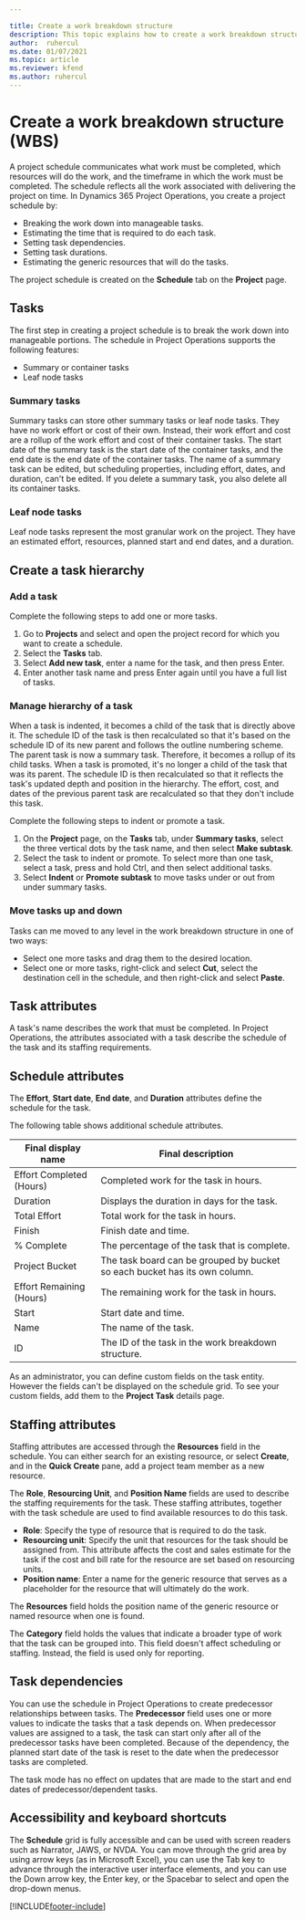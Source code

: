 ```yaml
--- 

title: Create a work breakdown structure 
description: This topic explains how to create a work breakdown structure (WBS) inclusive of the basic controls in the new scheduling interface.
author:  ruhercul
ms.date: 01/07/2021  
ms.topic: article 
ms.reviewer: kfend 
ms.author: ruhercul
--- 
```


# Create a work breakdown structure (WBS)

A project schedule communicates what work must be completed, which resources will do the work, and the timeframe in which the work must be completed. The schedule reflects all the work associated with delivering the project on time. In Dynamics 365 Project Operations, you create a project schedule by:

  - Breaking the work down into manageable tasks.
  - Estimating the time that is required to do each task.
  - Setting task dependencies.
  - Setting task durations.
  - Estimating the generic resources that will do the tasks. 

The project schedule is created on the **Schedule** tab on the **Project** page.

## Tasks

The first step in creating a project schedule is to break the work down into manageable portions. The schedule in Project Operations supports the following features:

- Summary or container tasks
- Leaf node tasks

### Summary tasks

Summary tasks can store other summary tasks or leaf node tasks. They have no work effort or cost of their own. Instead, their work effort and cost are a rollup of the work effort and cost of their container tasks. The start date of the summary task is the start date of the container tasks, and the end date is the end date of the container tasks. The name of a summary task can be edited, but scheduling properties, including effort, dates, and duration, can't be edited. If you delete a summary task, you also delete all its container tasks.

### Leaf node tasks

Leaf node tasks represent the most granular work on the project. They have an estimated effort, resources, planned start and end dates, and a duration.

## Create a task hierarchy

### Add a task

Complete the following steps to add one or more tasks.

1. Go to **Projects** and select and open the project record for which you want to create a schedule. 
2. Select the **Tasks** tab. 
3. Select **Add new task**, enter a name for the task, and then press Enter.
2. Enter another task name and press Enter again until you have a full list of tasks.

### Manage hierarchy of a task

When a task is indented, it becomes a child of the task that is directly above it. The schedule ID of the task is then recalculated so that it's based on the schedule ID of its new parent and follows the outline numbering scheme. The parent task is now a summary task. Therefore, it becomes a rollup of its child tasks. When a task is promoted, it's no longer a child of the task that was its parent. The schedule ID is then recalculated so that it reflects the task's updated depth and position in the hierarchy. The effort, cost, and dates of the previous parent task are recalculated so that they don't include this task.

Complete the following steps to indent or promote a task.

1. On the **Project** page, on the **Tasks** tab, under **Summary tasks**, select the three vertical dots by the task name, and then select **Make subtask**. 
2. Select the task to indent or promote. To select more than one task, select a task, press and hold Ctrl, and then select additional tasks.
2. Select **Indent** or **Promote subtask**  to move tasks under or out from under summary tasks.

### Move tasks up and down

Tasks can me moved to any level in the work breakdown structure in one of two ways:

- Select one more tasks and drag them to the desired location.
- Select one or more tasks, right-click and select **Cut**, select the destination cell in the schedule, and then right-click and select **Paste**.

## Task attributes

A task's name describes the work that must be completed. In Project Operations, the attributes associated with a task describe the schedule of the task and its staffing requirements.

## Schedule attributes

The **Effort**, **Start date**, **End date**, and **Duration** attributes define the schedule for the task.

The following table shows additional schedule attributes.

| **Final display name** | **Final description** |
| --- | --- |
| Effort Completed (Hours) | Completed work for the task in hours. |
| Duration | Displays the duration in days for the task. |
| Total Effort | Total work for the task in hours. |
| Finish | Finish date and time. |
| % Complete | The percentage of the task that is complete. |
| Project Bucket | The task board can be grouped by bucket so each bucket has its own column. |
| Effort Remaining (Hours) | The remaining work for the task in hours. |
| Start | Start date and time. |
| Name | The name of the task. |
| ID | The ID of the task in the work breakdown structure. |

As an administrator, you can define custom fields on the task entity. However the fields can't be displayed on the schedule grid. To see your custom fields, add them to the **Project Task** details page.

## Staffing attributes

Staffing attributes are accessed through the **Resources** field in the schedule. You can either search for an existing resource, or select **Create**, and in the **Quick Create** pane, add a project team member as a new resource.

The **Role**, **Resourcing Unit**, and **Position Name** fields are used to describe the staffing requirements for the task. These staffing attributes, together with the task schedule are used to find available resources to do this task.

   - **Role**: Specify the type of resource that is required to do the task.
   - **Resourcing unit**: Specify the unit that resources for the task should be assigned from. This attribute affects the cost and sales estimate for the task if the cost and bill rate for the resource are set based on resourcing units.
   - **Position name**: Enter a name for the generic resource that serves as a placeholder for the resource that will ultimately do the work.

The **Resources** field holds the position name of the generic resource or named resource when one is found.

The **Category** field holds the values that indicate a broader type of work that the task can be grouped into. This field doesn't affect scheduling or staffing. Instead, the field is used only for reporting.

## Task dependencies

You can use the schedule in Project Operations to create predecessor relationships between tasks. The **Predecessor** field uses one or more values to indicate the tasks that a task depends on. When predecessor values are assigned to a task, the task can start only after all of the predecessor tasks have been completed. Because of the dependency, the planned start date of the task is reset to the date when the predecessor tasks are completed.

The task mode has no effect on updates that are made to the start and end dates of predecessor/dependent tasks.

## Accessibility and keyboard shortcuts

The **Schedule** grid is fully accessible and can be used with screen readers such as Narrator, JAWS, or NVDA. You can move through the grid area by using arrow keys (as in Microsoft Excel), you can use the Tab key to advance through the interactive user interface elements, and you can use the Down arrow key, the Enter key, or the Spacebar to select and open the drop-down menus.


[!INCLUDE[footer-include](../includes/footer-banner.md)]
